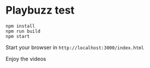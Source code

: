 # Playbuzz test

```
npm install
npm run build
npm start
```

Start your browser in `http://localhost:3000/index.html`

Enjoy the videos
